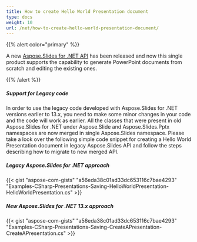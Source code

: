 ```yaml
---
title: How to create Hello World Presentation document
type: docs
weight: 10
url: /net/how-to-create-hello-world-presentation-document/
---
```


{{% alert color="primary" %}} 

A new [Aspose.Slides for .NET API](/slides/net/home/) has been released and now this single product supports the capability to generate PowerPoint documents from scratch and editing the existing ones.

{{% /alert %}} 
##### **Support for Legacy code**
In order to use the legacy code developed with Aspose.Slides for .NET versions earlier to 13.x, you need to make some minor changes in your code and the code will work as earlier. All the classes that were present in old Aspose.Slides for .NET under Aspose.Slide and Aspose.Slides.Pptx namespaces are now merged in single Aspose.Slides namespace. Please take a look over the following simple code snippet for creating a Hello World Presentation document in legacy Aspose.Slides API and follow the steps describing how to migrate to new merged API.
##### **Legacy Aspose.Slides for .NET approach**
{{< gist "aspose-com-gists" "a56eda38c01ad33dc653116c7bae4293" "Examples-CSharp-Presentations-Saving-HelloWorldPresentation-HelloWorldPresentation.cs" >}}
##### **New Aspose.Slides for .NET 13.x approach**
{{< gist "aspose-com-gists" "a56eda38c01ad33dc653116c7bae4293" "Examples-CSharp-Presentations-Saving-CreateAPresentation-CreateAPresentation.cs" >}}
